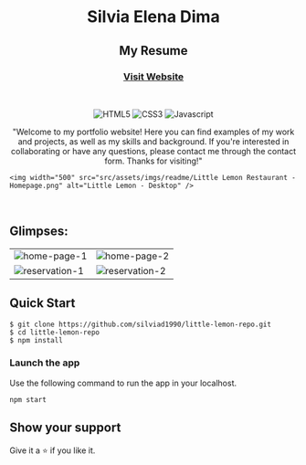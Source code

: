 <h1 align="center">Silvia Elena Dima</h1>

<h2 align="center">My Resume</h2>

<h3 align="center"><a href="http://www.silviaelenadima.com/">Visit Website</a></h3>

<br />
<p align="center">
    <img src="https://img.shields.io/badge/HTML5-E34F26?style=for-the-badge&logo=html5&logoColor=white" alt="HTML5" />
    <img src="https://img.shields.io/badge/CSS3-1572B6?style=for-the-badge&logo=css3&logoColor=white" alt="CSS3" />
    <img src="https://img.shields.io/badge/JavaScript-323330?style=for-the-badge&logo=javascript&logoColor=F7DF1E" alt="Javascript" />
</p>

  <p align="center"> 
    "Welcome to my portfolio website! Here you can find examples of my work and projects, as well as my skills and background. If you're interested in collaborating or have any questions, please contact me through the contact form. Thanks for visiting!"</p>
  
<p align="center">

    <img width="500" src="src/assets/imgs/readme/Little Lemon Restaurant - Homepage.png" alt="Little Lemon - Desktop" />

</p>

<br />


## Glimpses:

<table>
  <tr>
    <td><img src="src/assets/imgs/readme/Little Lemon Restaurant - Reservation Pge.png" alt="home-page-1" /></td>
    <td><img src="src/assets/imgs/readme/Little Lemon -Specials.png" alt="home-page-2" /></td>
  </tr>
  <tr>
    <td><img src="src/assets/imgs/readme/Little Lemon - Order Online.png" alt="reservation-1" /></td>
    <td><img src="src/assets/imgs/readme/Little Lemon - Contacts.png" alt="reservation-2" /></td>
  </tr>
</table>

## Quick Start

```shell
$ git clone https://github.com/silviad1990/little-lemon-repo.git
$ cd little-lemon-repo
$ npm install
```

### Launch the app

Use the following command to run the app in your localhost.

```
npm start
```

## Show your support

Give it a ⭐️ if you like it.

